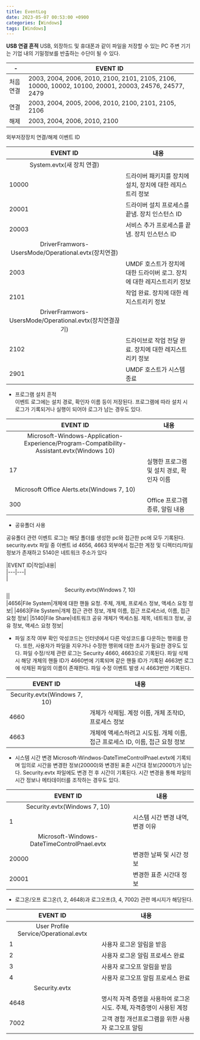 ```yaml
---
title: EventLog
date: 2023-05-07 00:53:00 +0900
categories: [Windows]
tags: [Windows] 
---
```


**USB 연결 흔적**
USB, 외장하드 및 휴대폰과 같이 파일을 저장할 수 있는 PC 주변 기기는 기업 내의 기밀정보를 반출하는 수단이 될 수 있다.   

| -  |EVENT ID|   
|---|---|   
|처음연결|2003, 2004, 2006, 2010, 2100, 2101, 2105, 2106, 10000, 10002, 10100, 20001, 20003, 24576, 24577, 2479|   
|연결|2003, 2004, 2005, 2006, 2010, 2100, 2101, 2105, 2106|   
|해제|2003, 2004, 2006, 2010, 2100|   


외부저장장치 연결/해제 이벤트 ID


|EVENT ID|내용|   
|---|---|  
|<center>System.evtx(새 장치 연결)</center>||     
|10000|드라이버 패키지를 장치에 설치, 장치에 대한 레지스트리 정보|     
|20001|드라이버 설치 프로세스를 끝냄. 장치 인스턴스 ID|     
|20003|서비스 추가 프로세스를 끝냄. 장치 인스턴스 ID|       
|<center>DriverFramwors-UsersMode/Operational.evtx(장치연결)</center>||   
|2003|UMDF 호스트가 장치에 대한 드라이버 로그. 장치에 대한 레지스트리키 정보|   
|2101|작업 완료. 장치에 대한 레지스트리키 정보| 
|<center>DriverFramwors-UsersMode/Operational.evtx(장치연결끊기)</center>||   
|2102|드라이브로 작업 전달 완료. 장치에 대한 레지스트리키 정보| 
|2901|UMDF 호스트가 시스템 종료|    


- 프로그램 설치 흔적    
이벤트 로그에는 설치 경로, 확인자 이름 등이 저장된다. 프로그램에 따라 설치 시 로그가 기록되거나 실행이 되어야 로그가 남는 경우도 있다.

|EVENT ID|내용|   
|---|---|  
|<center>Microsoft-Windows-Application-Experience/Program-Compatibility-Assistant.evtx(Windows 10)</center>||     
|17|실행한 프로그램 및 설치 경로, 확인자 이름|     
|<center>Microsoft Office Alerts.etx(Windows 7, 10)</center>|     
|300|Office 프로그램 종류, 알림 내용|       


- 공유폴더 사용

공유폴더 관련 이벤트 로그는 해당 폴더를 생성한 pc와 접근한 pc에 모두 기록된다. security.evtx 파일 중 이벤트 id 4656, 4663 외부에서 접근한 계정 및 디렉터리/파일 정보가 존재하고 5140은 네트워크 주소가 있다

|EVENT ID|작업|내용|   
|---|---|  
|<center>Security.evtx(Windows 7, 10)</center>||     
|4656|File System|개체에 대한 핸들 요청. 주체, 개체, 프로세스 정보, 액세스 요청 정보|
|4663|File System|개체 접근 관련 정보, 개체 이름, 접근 프로세스id, 이름, 접근 요청 정보|
|5140|File Share|네트워크 공유 개체가 액세스됨. 제목, 네트워크 정보, 공유 정보, 액세스 요청 정보|


- 파일 조작 여부 확인
    악성코드는 인터넷에서 다른 악성코드를 다운하는 행위를 한다.
    또한, 사용자가 파일을 지우거나 수정한 행위에 대한 조사가 필요한 경우도 있다. 파일 수정/삭제 관련 로그는 Security 4660, 4663으로 기록된다. 파일 삭제 시 해당 개체의 핸들 ID가 4660번에 기록되며 같은 핸들 ID가 기록된 4663번 로그에 삭제된 파일의 이름이 존재한다. 파일 수정 이벤트 발생 시 4663번만 기록된다. 

|EVENT ID|내용|   
|---|---|  
|<center>Security.evtx(Windows 7, 10)</center>||     
|4660|개체가 삭제됨. 계정 이름, 개체 조작ID, 프로세스 정보|
|4663|개체에 액세스하려고 시도됨. 개체 이름, 접근 프로세스 ID, 이름, 접근 요청 정보|


- 시스템 시간 변경
    Microsoft-Windwos-DateTimeControlPnael.evtx에 기록되며 임의로 시간을 변경한 정보(20000)와 변경된 표준 시간대 정보(20001)가 남는다. Security.evtx 파일에도 변경 전 후 시간이 기록된다. 시간 변경을 통해 파일의 시간 정보나 메타데이터를 조작하는 경우도 있다.

|EVENT ID|내용|   
|---|---|  
|<center>Security.evtx(Windows 7, 10)</center>||     
|1|시스템 시간 변경 내역, 변경 이유|
|<center>Microsoft-Windows-DateTimeControlPnael.evtx</center>|| 
|20000|변경한 날짜 및 시간 정보|
|20001|변경한 표준 시간대 정보|


- 로그온/오프
    로그온(1, 2, 4648)과 로그오프(3, 4, 7002) 관련 메시지가 해당된다.
    
|EVENT ID|내용|   
|---|---|  
|<center>User Profile Service/Operational.evtx</center>||     
|1|사용자 로그온 알림을 받음|
|2|사용자 로그온 알림 프로세스 완료|
|3|사용자 로그오프 알림을 받음|
|4|사용자 로그오프 알림 프로세스 완료|
|<center>Security.evtx</center>||
|4648|명시적 자격 증명을 사용하여 로그온 시도. 주체, 자격증명이 사용된 계정|
|7002|고객 경험 개선프로그램을 위한 사용자 로그오프 알림|

